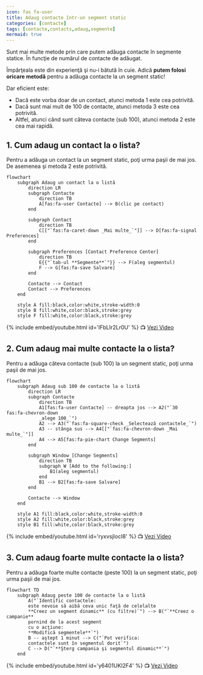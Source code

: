 ```yaml
---
icon: fas fa-user
title: Adaug contacte într-un segment static
categories: [contacte]
tags: [contacte,contacts,adaug,segmente]
mermaid: true
---
```


Sunt mai multe metode prin care putem adăuga contacte în segmente statice. În funcţie de numărul de contacte de adăugat.

Împărţeala este din experienţă şi nu-i bătută în cuie. Adică **putem folosi oricare metodă** pentru a adăuga contacte la un segment static!

Dar eficient este:
* Dacă este vorba doar de un contact, atunci metoda 1 este cea potrivită.
* Dacă sunt mai mult de 100 de contacte, atunci metoda 3 este cea potrivită.
* Altfel, atunci când sunt câteva contacte (sub 100), atunci metoda 2 este cea mai rapidă.

## <i class='fas fa-user'></i> 1. Cum adaug un contact la o lista?
Pentru a adăuga un contact la un segment static, poţi urma paşii de mai jos. De asemenea şi metoda 2 este potrivită.

```mermaid
flowchart
	subgraph Adaug un contact la o listă
        direction LR
        subgraph Contacte
            direction TB
            A[fas:fa-user Contacte] --> B(clic pe contact)
        end

        subgraph Contact
            direction TB
		    C[["`fas:fa-caret-down _Mai multe_`"]] --> D[fas:fa-signal Preferences]
        end

        subgraph Preferences [Contact Preference Center]
            direction TB
            E{{"`tab-ul **Segmente**`"}} --> F(aleg segmentul)
            F --> G[fas:fa-save Salvare]
        end

        Contacte --> Contact
        Contact --> Preferences
	end
    
    style A fill:black,color:white,stroke-width:0
    style B fill:white,color:black,stroke:grey
    style F fill:white,color:black,stroke:grey
```

{% include embed/youtube.html id='IFbLIr2Lr0U' %}
📺 [Vezi Video](https://www.youtube.com/watch?v=IFbLIr2Lr0U)

## <i class='fas fa-user'></i> 2. Cum adaug mai multe contacte la o lista?
Pentru a adăuga câteva contacte (sub 100) la un segment static, poţi urma paşii de mai jos.

```mermaid
flowchart
	subgraph Adaug sub 100 de contacte la o listă
        direction LR
        subgraph Contacte
            direction TB
            A1[fas:fa-user Contacte] -- dreapta jos --> A2("`30 fas:fa-chevron-down
            _alege 100_`")
            A2 --> A3("`fas:fa-square-check _Selectează contactele_`")
            A3 -- stânga sus --> A4[["`fas:fa-chevron-down _Mai multe_`"]]
            A4 --> A5[fas:fa-pie-chart Change Segments]
        end

        subgraph Window [Change Segments]
            direction TB
            subgraph W [Add to the following:]
                B1(aleg segmentul)
            end
            B1 --> B2[fas:fa-save Salvare]
        end

        Contacte --> Window
	end
    
    style A1 fill:black,color:white,stroke-width:0
    style A2 fill:white,color:black,stroke:grey
    style B1 fill:white,color:black,stroke:grey
```

{% include embed/youtube.html id='ryxvsjlocI8' %}
📺 [Vezi Video](https://www.youtube.com/watch?v=ryxvsjlocI8)

## <i class='fas fa-user'></i> 3. Cum adaug foarte multe contacte la o lista?
Pentru a adăuga foarte multe contacte (peste 100) la un segment static, poţi urma paşii de mai jos.

```mermaid
flowchart TD
    subgraph Adaug peste 100 de contacte la o listă
        A("`Identific contactele:
        este nevoie să aibă ceva unic faţă de celelalte
        **Creez un segment dinamic** (cu filtre)`") --> B("`**Creez o campanie**
        pornind de la acest segment
        cu o acţiune:
        **Modifică segmentele**`")
        B -- aştept 1 minut --> C("`Pot verifica:
        contactele sunt în segmentul dorit`")
        C --> D("`**Şterg campania şi segmentul dinamic**`")
    end
```

{% include embed/youtube.html id='y6401UKl2F4' %}
📺 [Vezi Video](https://www.youtube.com/watch?v=y6401UKl2F4)

